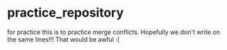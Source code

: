 # practice_repository
for practice
this is to practice merge conflicts. Hopefully we don't write on the same lines!!! That would be awful :(
